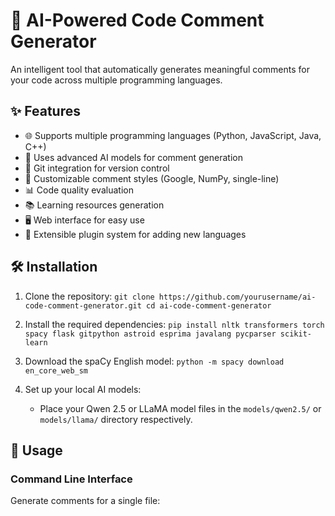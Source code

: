 # 🤖 AI-Powered Code Comment Generator

An intelligent tool that automatically generates meaningful comments for your code across multiple programming languages.

## ✨ Features

- 🌐 Supports multiple programming languages (Python, JavaScript, Java, C++)
- 🧠 Uses advanced AI models for comment generation
- 🔄 Git integration for version control
- 🌈 Customizable comment styles (Google, NumPy, single-line)
- 📊 Code quality evaluation
- 📚 Learning resources generation
- 🖥️ Web interface for easy use
- 🔌 Extensible plugin system for adding new languages

## 🛠️ Installation

1. Clone the repository:   ```
   git clone https://github.com/yourusername/ai-code-comment-generator.git
   cd ai-code-comment-generator   ```

2. Install the required dependencies:   ```
   pip install nltk transformers torch spacy flask gitpython astroid esprima javalang pycparser scikit-learn   ```

3. Download the spaCy English model:   ```
   python -m spacy download en_core_web_sm   ```

4. Set up your local AI models:
   - Place your Qwen 2.5 or LLaMA model files in the `models/qwen2.5/` or `models/llama/` directory respectively.

## 🚀 Usage

### Command Line Interface

Generate comments for a single file:
